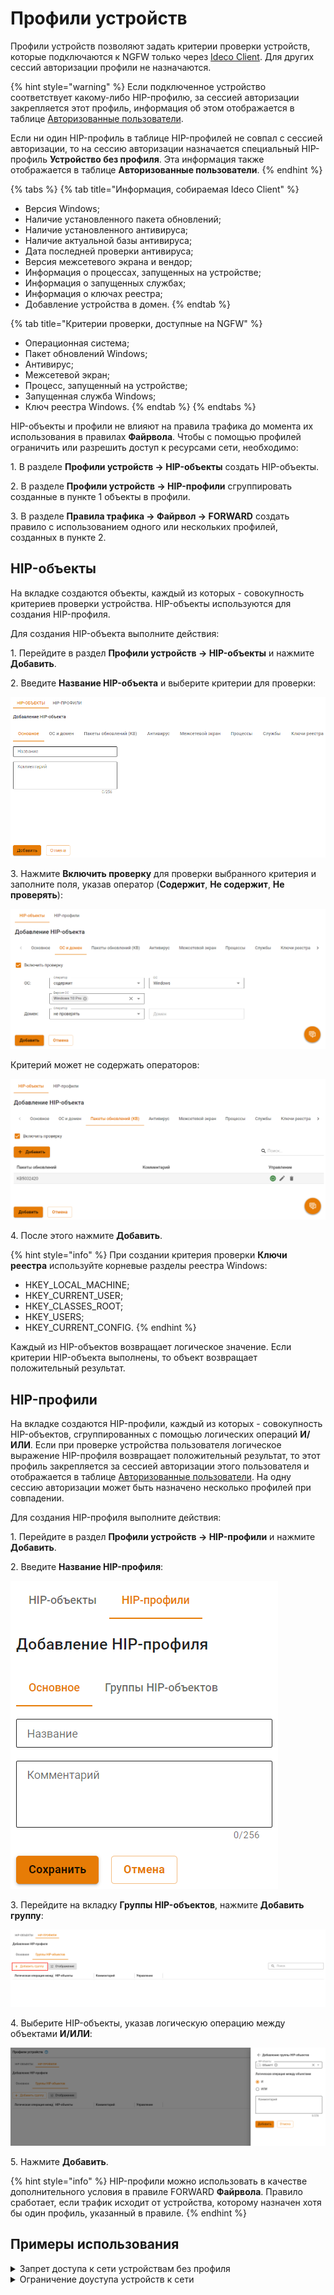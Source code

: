 # Профили устройств

Профили устройств позволяют задать критерии проверки устройств, которые подключаются к NGFW только через  [Ideco Client](/settings/users/ideco-client/README.md). Для других сессий авторизации профили не назначаются.

{% hint style="warning" %}
Если подключенное устройство соответствует какому-либо HIP-профилю, за сессией авторизации закрепляется этот профиль, информация об этом отображается в таблице [Авторизованные пользователи](/settings/monitor/authorized-users.md).  

Если ни один HIP-профиль в таблице HIP-профилей не совпал с сессией авторизации, то на сессию авторизации назначается специальный HIP-профиль **Устройство без профиля**. Эта информация также отображается в таблице **Авторизованные пользователи**.
{% endhint %}

{% tabs %}
{% tab title="Информация, собираемая Ideco Client" %}
* Версия Windows;
* Наличие установленного пакета обновлений;
* Наличие установленного антивируса;
* Наличие актуальной базы антивируса;
* Дата последней проверки антивируса;
* Версия межсетевого экрана и вендор;
* Информация о процессах, запущенных на устройстве;
* Информация о запущенных службах;
* Информация о ключах реестра;
* Добавление устройства в домен.
{% endtab %}

{% tab title="Критерии проверки, доступные на NGFW" %}
* Операционная система;
* Пакет обновлений Windows;
* Антивирус;
* Межсетевой экран;
* Процесс, запущенный на устройстве;
* Запущенная служба Windows;
* Ключ реестра Windows.
{% endtab %}
{% endtabs %}

HIP-объекты и профили не влияют на правила трафика до момента их использования в правилах **Файрвола**. Чтобы с помощью профилей ограничить или разрешить доступ к ресурсами сети, необходимо:

1\. В разделе **Профили устройств -> HIP-объекты** создать HIP-объекты.

2\. В разделе **Профили устройств -> HIP-профили** сгруппировать созданные в пункте 1 объекты в профили.

3\. В разделе **Правила трафика -> Файрвол -> FORWARD** создать правило с использованием одного или нескольких профилей, созданных в пункте 2.

## HIP-объекты

На вкладке создаются объекты, каждый из которых - совокупность критериев проверки устройства. HIP-объекты используются для создания HIP-профиля.

Для создания HIP-объекта выполните действия:

1\. Перейдите в раздел **Профили устройств -> HIP-объекты** и нажмите **Добавить**.

2\. Введите **Название HIP-объекта** и выберите критерии для проверки:

![](/.gitbook/assets/device-profiles.png)

3\. Нажмите **Включить проверку** для проверки выбранного критерия и заполните поля, указав оператор (**Содержит**, **Не содержит**, **Не проверять**):

![](/.gitbook/assets/device-profiles1.png)

Критерий может не содержать операторов:

![](/.gitbook/assets/device-profiles2.png)

4\. После этого нажмите **Добавить**.

{% hint style="info" %}
При создании критерия проверки **Ключи реестра** используйте корневые разделы реестра Windows:

* HKEY_LOCAL_MACHINE;
* HKEY_CURRENT_USER;
* HKEY_CLASSES_ROOT;
* HKEY_USERS;
* HKEY_CURRENT_CONFIG.
{% endhint %}

Каждый из HIP-объектов возвращает логическое значение. Если критерии HIP-объекта выполнены, то объект возвращает положительный результат.

## HIP-профили

На вкладке создаются HIP-профили, каждый из которых - совокупность HIP-объектов, сгруппированных с помощью логических операций **И/ИЛИ**. Если при проверке устройства пользователя логическое выражение HIP-профиля возвращает положительный результат, то этот профиль закрепляется за сессией авторизации этого пользователя и отображается в таблице [Авторизованные пользователи](/settings/monitor/authorized-users.md). На одну сессию авторизации может быть назначено несколько профилей при совпадении.

Для создания HIP-профиля выполните действия:

1\. Перейдите в раздел **Профили устройств -> HIP-профили** и нажмите **Добавить**.

2\. Введите **Название HIP-профиля**:

![](/.gitbook/assets/device-profiles3.png)

3\. Перейдите на вкладку **Группы HIP-объектов**, нажмите **Добавить группу**:

![](/.gitbook/assets/device-profiles5.png)

4\. Выберите HIP-объекты, указав логическую операцию между объектами **И/ИЛИ**:

![](/.gitbook/assets/device-profiles4.png)

5\. Нажмите **Добавить**.

{% hint style="info" %}
HIP-профили можно использовать в качестве дополнительного условия в правиле FORWARD **Файрвола**. Правило сработает, если трафик исходит от устройства, которому назначен хотя бы один профиль, указанный в правиле.
{% endhint %}

## Примеры использования

<details>
<summary>Запрет доступа к сети устройствам без профиля</summary>

Устройствам, которые не прошли проверку на соответствие ни одному из созданных HIP-профилей, назначается специальный HIP-профиль **Устройство без профиля**. Доступ таких устройств к сети можно ограничить правилом **Файрвола**. Для этого:

1\. Перейдем в раздел **Правила трафика -> Файрвол -> FORWARD**.

2\. Создадим правило вида:

![](/.gitbook/assets/firewall31.png)

**Важно!**
Если в таблице правил **Файрвола** выше запрещающего правило находится другое правило, которому соответствует трафик одного или нескольких устройств без профиля (например, правило для пользователя или группы пользователей без указания HIP-профиля), то к трафику будет применено правило, расположенное выше в таблице. Например:

![](/.gitbook/assets/firewall30.png)

</details>

<details>
<summary>Ограничение доуступа устройств к сети</summary>

В качестве примера настроим **Файрвол** так, чтобы пользователи имели доступ к сети, только если их устройства соответствуют HIP-профилю `Profile1`. Для этого:

1\. Перейдите в разде **Пользователи -> Профили устройств -> HIP-объекты** и создайте требуемые HIP-объекты:

![](/.gitbook/assets/device-profiles6.png)

2\. Перейдите на вкладку **HIP-профили** и создайте профиль с созданными ранее HIP-объектами:

![](/.gitbook/assets/device-profiles7.png)

3\. Перейдите в раздел **Правила трафика -> Файрвол -> FORWARD** и создайте правило, разрешающее доступ к сети всем пользователям, чьи устройства соответствуют профилю `Profile1`:

![](/.gitbook/assets/firewall32.png)

4\. Ниже создайте правило, запрещающее весь трафик:

![](/.gitbook/assets/firewall29.png)

В результате трафик всех пользователей, чьи устройства соответствуют HIP-профилю `Profile1`, подпадет под разрешающее правило. Остальной трафик подпадет под запрещающее правило.

</details>

